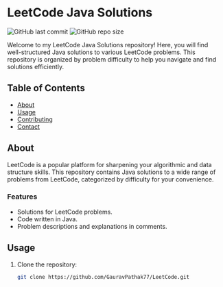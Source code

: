 # LeetCode Java Solutions

![GitHub last commit](https://img.shields.io/github/last-commit/GauravPathak77/LeetCode)
![GitHub repo size](https://img.shields.io/github/repo-size/GauravPathak77/LeetCode)

Welcome to my LeetCode Java Solutions repository! Here, you will find well-structured Java solutions to various LeetCode problems. This repository is organized by problem difficulty to help you navigate and find solutions efficiently.

## Table of Contents

- [About](#about)
- [Usage](#usage)
- [Contributing](#contributing)
- [Contact](#contact)

## About

LeetCode is a popular platform for sharpening your algorithmic and data structure skills. This repository contains Java solutions to a wide range of problems from LeetCode, categorized by difficulty for your convenience.

### Features

- Solutions for LeetCode problems.
- Code written in Java.
- Problem descriptions and explanations in comments.

## Usage

1. Clone the repository:

   ```bash
   git clone https://github.com/GauravPathak77/LeetCode.git
